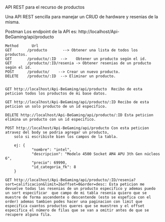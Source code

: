 API REST para el recurso de productos

Una API REST sencilla para manejar un CRUD de hardware y resenias de la misma.


Postman
Los endpoint de la API es:  http://localhost/Api-BeGaming/api/producto
    
    Method	    Url		
    GET	      /producto 	  --> Obtener una lista de todos los productos.
    GET	      /producto/:ID  -->    Obtener un producto según el id.
    GET       /producto/:ID/resenia	-> Obtener resenias de un producto según el id.
    POST	  /producto/	--> Crear un nuevo producto.
    DELETE	  /producto/:ID  --> Eliminar un producto.
    
    	
    GET http://localhost/Api-BeGaming/api/producto  Recibo de esta peticion todos los productos de mi base datos.

    GET http://localhost/Api-BeGaming/api/producto/:ID Recibo de esta peticion un solo producto de un id especifico.
    
    DELETE http://localhost/Api-BeGaming/api/producto/:ID Esta peticion elimina un producto con un id especifico.
    
    POST http://localhost/Api-BeGaming/api/producto Con esta peticion atravez del body se podria agregar un producto, 
        solo si escribiste bien los campos de la tabla.

        ej: {
                "nombre": "intel",
                "descripcion": "Modelo 4500 Socket AM4 APU 3th Gen núcleos 6",
                "precio": 69990,
                "id_categoria_fk": 8
        }

    GET http://localhost/Api-BeGaming/api/producto/:ID/resenia?sort=calificacion&limit=2&offset=0&order=desc: Esta peticion me devuelve todas las resenias de un producto especifico y ademas puedo un sort especificar  que campo de mi tabla resenia quiero que se muestre de forma ascendente o descentende (esto se espefica con el order) ademas tambien podes hacer una paginacion con limit que especifica cuantos productos queres que se muestren y el offset especifica el número de filas que se van a omitir antes de que se recupere alguna fila.

